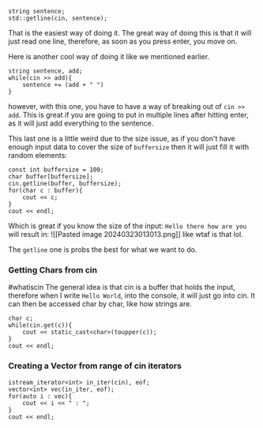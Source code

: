 ```
string sentence; 
std::getline(cin, sentence);
```

That is the easiest way of doing it. 
The great way of doing this is that it will just read one line, therefore, as soon as you press enter, you move on. 

Here is another cool way of doing it like we mentioned earlier. 
```
string sentence, add;
while(cin >> add){ 
	sentence += (add + " ")
}
```
however, with this one, you have to have a way of breaking out of `cin >> add`. 
This is great if you are going to put in multiple lines after hitting enter, as it will just add everything to the sentence. 


This last one is a little weird due to the size issue, as if you don't have enough input data to cover the size of `buffersize` then it will just fill it with random elements: 
```
const int buffersize = 100; 
char buffer[buffersize];
cin.getline(buffer, buffersize);
for(char c : buffer){ 
	cout << c;
}
cout << endl;
```
Which is great if you know the size of the input: 
`Hello there how are you` will result in: 
![[Pasted image 20240323013013.png]]
like wtaf is that lol. 

The `getline` one is probs the best for what we want to do. 



### Getting Chars from cin

#whatiscin
The general idea is that cin is a buffer that holds the input, therefore when I write `Hello World`, into the console, it will just go into cin. 
It can then be accessed char by char, like how strings are. 

```
char c; 
while(cin.get(c)){ 
	cout << static_cast<char>(toupper(c));
}
cout << endl;
```


### Creating a Vector from range of cin iterators
```
istream_iterator<int> in_iter(cin), eof;
vector<int> vec(in_iter, eof);
for(auto i : vec){ 
	cout << i << " : ";
}
cout << endl;
```